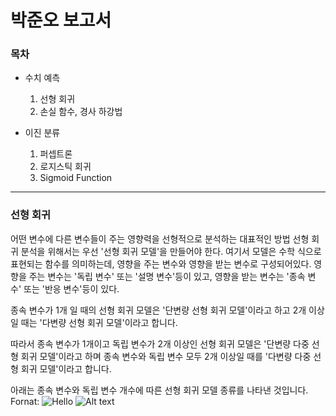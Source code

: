  # 박준오 보고서
 
 ### 목차
* 수치 예측
   1. 선형 회귀
   1. 손실 함수, 경사 하강법

* 이진 분류
   1. 퍼셉트론
   1. 로지스틱 회귀
   1. Sigmoid Function
***
### 선형 회귀
   
어떤 변수에 다른 변수들이 주는 영향력을 선형적으로 분석하는 대표적인 방법
선형 회귀 분석을 위해서는 우선 '선형 회귀 모델'을 만들어야 한다.
여기서 모델은 수학 식으로 표현되는 함수를 의미하는데, 영향을 주는 변수와 영향을 받는 변수로 구성되어있다.
영향을 주는 변수는 '독립 변수' 또는 '설명 변수'등이 있고,
영향을 받는 변수는 '종속 변수' 또는 '반응 변수'등이 있다.

종속 변수가 1개 일 때의 선형 회귀 모델은 '단변량 선형 회귀 모델'이라고 하고 
2개 이상일 때는 '다변량 선형 회귀 모델'이라고 합니다.

따라서 종속 변수가 1개이고 독립 변수가 2개 이상인 선형 회귀 모델은 '단변량 다중 선형 회귀 모델'이라고 하며
종속 변수와 독립 변수 모두 2개 이상일 때를 '다변량 다중 선형 회귀 모델'이라고 합니다.

아래는 종속 변수와 독립 변수 개수에 따른 선형 회귀 모델 종류를 나타낸 것입니다.
Fornat: ![Hello](./Users/juno/Downloads/선형회귀모델종류.PNG)
![Alt text](/Users/juno/Downloads/선형회귀모델종류.PNG)
